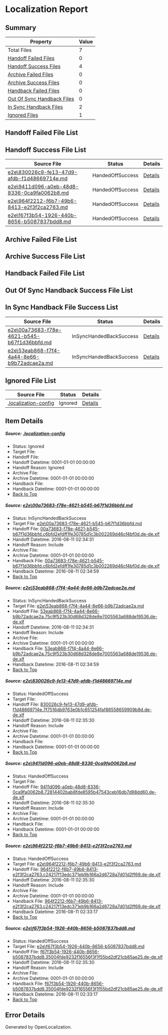 # <a name='report-top'></a> Localization Report

## Summary
 Property | Value 
 -------- | ----- 
 Total Files | 7
[ Handoff Failed Files ](#handoff-failed-list)| 0
[ Handoff Success Files ](#handoff-success-list)| 4
[ Archive Failed Files ](#archive-failed-list)| 0
[ Archive Success Files ](#archive-success-list)| 0
[ Handback Failed Files ](#handback-failed-list)| 0
[ Out Of Sync Handback Files ](#outofsync-handback-success-list)| 0
[ In Sync Handback Files ](#insync-handback-success-list)| 2
[ Ignored Files ](#ignored-list)| 1

## <a name='handoff-failed-list'></a> Handoff Failed File List

## <a name='handoff-success-list'></a> Handoff Success File List
 Source File | Status | Details 
 ----------- | ------ | ------- 
 [e2e\830026c9-fe13-47d9-afdb-f1d48669714e.md](https://github.com/OpenLocalizationTestOrg/oltest/blob/aac88d78098e0cbf03a33fb0acd8b99e6f882e2f/e2e/830026c9-fe13-47d9-afdb-f1d48669714e.md) | HandedOffSuccess | [Details](#a0fa016e65ff6cca38c6350f30f5ea9f97073d5c3)
 [e2e\9411d096-a0eb-48d8-8336-0ca9fa0062b8.md](https://github.com/OpenLocalizationTestOrg/oltest/blob/aac88d78098e0cbf03a33fb0acd8b99e6f882e2f/e2e/9411d096-a0eb-48d8-8336-0ca9fa0062b8.md) | HandedOffSuccess | [Details](#111d83e33ccd07f61236f07724509da3683703964)
 [e2e\964f2212-f6b7-49b6-8413-e2f3f2ca2763.md](https://github.com/OpenLocalizationTestOrg/oltest/blob/cb3009506ea30efbd64e3a46a6abdf66694be88a/e2e/964f2212-f6b7-49b6-8413-e2f3f2ca2763.md) | HandedOffSuccess | [Details](#e1e8f766c4acddec726c01c8f5f09de5a0fe006d5)
 [e2e\f67f3b54-1926-440b-8656-b5087837bdd8.md](https://github.com/OpenLocalizationTestOrg/oltest/blob/cb3009506ea30efbd64e3a46a6abdf66694be88a/e2e/f67f3b54-1926-440b-8656-b5087837bdd8.md) | HandedOffSuccess | [Details](#1812a24ec5cd93513374211aa299c56fafbb02586)

## <a name='archive-failed-list'></a> Archive Failed File List

## <a name='archive-success-list'></a> Archive Success File List

## <a name='handback-failed-list'></a> Handback Failed File List

## <a name='outofsync-handback-success-list'></a> Out Of Sync Handback Success File List

## <a name='insync-handback-success-list'></a> In Sync Handback File Success List
 Source File | Status | Details 
 ----------- | ------ | ------- 
 [e2e\00a73683-f78e-4621-b545-b67f1d36bbfd.md](https://github.com/OpenLocalizationTestOrg/oltest/blob/b396f4d1498e244771b6d6e0b5dcafda1da33e15/e2e/00a73683-f78e-4621-b545-b67f1d36bbfd.md) | InSyncHandedBackSuccess | [Details](#8b2dd4980605de5525b9bffe96729c5d56a5f2311)
 [e2e\53eab868-f7f4-4a44-8e66-b9b72adcae2a.md](https://github.com/OpenLocalizationTestOrg/oltest/blob/b396f4d1498e244771b6d6e0b5dcafda1da33e15/e2e/53eab868-f7f4-4a44-8e66-b9b72adcae2a.md) | InSyncHandedBackSuccess | [Details](#098451943f0c6fdf427efccfebef377f3772b86a2)

## <a name='ignored-list'></a> Ignored File List
 Source File | Status | Details 
 ----------- | ------ | ------- 
 [.localization-config](https://github.com/OpenLocalizationTestOrg/oltest/blob/aac88d78098e0cbf03a33fb0acd8b99e6f882e2f/.localization-config) | Ignored | [Details](#3d4f252ac210baf56311d7e97dcc2db10974dbd20)

## Item Details
##### <a name='3d4f252ac210baf56311d7e97dcc2db10974dbd20'></a> Source: [.localization-config](https://github.com/OpenLocalizationTestOrg/oltest/blob/aac88d78098e0cbf03a33fb0acd8b99e6f882e2f/.localization-config)
* Status: Ignored
* Target File: 
* Handoff File: 
* Handoff Datetime: 0001-01-01 00:00:00
* Handoff Reason: Ignored
* Archive File: 
* Archive Datetime: 0001-01-01 00:00:00
* Handback File: 
* Handback Datetime: 0001-01-01 00:00:00
* [Back to Top](#report-top)

##### <a name='8b2dd4980605de5525b9bffe96729c5d56a5f2311'></a> Source: [e2e\00a73683-f78e-4621-b545-b67f1d36bbfd.md](https://github.com/OpenLocalizationTestOrg/oltest/blob/b396f4d1498e244771b6d6e0b5dcafda1da33e15/e2e/00a73683-f78e-4621-b545-b67f1d36bbfd.md)
* Status: InSyncHandedBackSuccess
* Target File: [e2e\00a73683-f78e-4621-b545-b67f1d36bbfd.md](https://github.com/OpenLocalizationTestOrg/ol-test-dede/blob/62b0ff1c2f2d434fd2f9abb1a43b0e7194661933/e2e/00a73683-f78e-4621-b545-b67f1d36bbfd.md)
* Handoff File: [00a73683-f78e-4621-b545-b67f1d36bbfd.c6bfd2efdff1fe30785d1c3b002269d46cf4bf0d.de-de.xlf](https://github.com/OpenLocalizationTestOrg/olhandoff-e2e/blob/3e72c19111323a37fbc831c852dc33080d2e23ff/ol-handoff/OpenLocalizationTestOrg/ol-test-dede/ci/ht/00a73683-f78e-4621-b545-b67f1d36bbfd.c6bfd2efdff1fe30785d1c3b002269d46cf4bf0d.de-de.xlf)
* Handoff Datetime: 2016-08-11 02:34:31
* Handoff Reason: Include
* Archive File: 
* Archive Datetime: 0001-01-01 00:00:00
* Handback File: [00a73683-f78e-4621-b545-b67f1d36bbfd.c6bfd2efdff1fe30785d1c3b002269d46cf4bf0d.de-de.xlf](https://github.com/OpenLocalizationTestOrg/olhandback-e2e/blob/71c3b6ae2a3a2ac5fe18048eee5cb8dd7fdd340b/ol-handback/OpenLocalizationTestOrg/ol-test-dede/ci/ht/00a73683-f78e-4621-b545-b67f1d36bbfd.c6bfd2efdff1fe30785d1c3b002269d46cf4bf0d.de-de.xlf)
* Handback Datetime: 2016-08-11 02:34:59
* [Back to Top](#report-top)

##### <a name='098451943f0c6fdf427efccfebef377f3772b86a2'></a> Source: [e2e\53eab868-f7f4-4a44-8e66-b9b72adcae2a.md](https://github.com/OpenLocalizationTestOrg/oltest/blob/b396f4d1498e244771b6d6e0b5dcafda1da33e15/e2e/53eab868-f7f4-4a44-8e66-b9b72adcae2a.md)
* Status: InSyncHandedBackSuccess
* Target File: [e2e\53eab868-f7f4-4a44-8e66-b9b72adcae2a.md](https://github.com/OpenLocalizationTestOrg/ol-test-dede/blob/62b0ff1c2f2d434fd2f9abb1a43b0e7194661933/e2e/53eab868-f7f4-4a44-8e66-b9b72adcae2a.md)
* Handoff File: [53eab868-f7f4-4a44-8e66-b9b72adcae2a.75c9f523b30d68d328de8e7005563a688de19536.de-de.xlf](https://github.com/OpenLocalizationTestOrg/olhandoff-e2e/blob/3e72c19111323a37fbc831c852dc33080d2e23ff/ol-handoff/OpenLocalizationTestOrg/ol-test-dede/ci/ht/53eab868-f7f4-4a44-8e66-b9b72adcae2a.75c9f523b30d68d328de8e7005563a688de19536.de-de.xlf)
* Handoff Datetime: 2016-08-11 02:34:31
* Handoff Reason: Include
* Archive File: 
* Archive Datetime: 0001-01-01 00:00:00
* Handback File: [53eab868-f7f4-4a44-8e66-b9b72adcae2a.75c9f523b30d68d328de8e7005563a688de19536.de-de.xlf](https://github.com/OpenLocalizationTestOrg/olhandback-e2e/blob/71c3b6ae2a3a2ac5fe18048eee5cb8dd7fdd340b/ol-handback/OpenLocalizationTestOrg/ol-test-dede/ci/ht/53eab868-f7f4-4a44-8e66-b9b72adcae2a.75c9f523b30d68d328de8e7005563a688de19536.de-de.xlf)
* Handback Datetime: 2016-08-11 02:34:59
* [Back to Top](#report-top)

##### <a name='a0fa016e65ff6cca38c6350f30f5ea9f97073d5c3'></a> Source: [e2e\830026c9-fe13-47d9-afdb-f1d48669714e.md](https://github.com/OpenLocalizationTestOrg/oltest/blob/aac88d78098e0cbf03a33fb0acd8b99e6f882e2f/e2e/830026c9-fe13-47d9-afdb-f1d48669714e.md)
* Status: HandedOffSuccess
* Target File: 
* Handoff File: [830026c9-fe13-47d9-afdb-f1d48669714e.7f7516db9763e0b1c651254faf88558659909b8d.de-de.xlf](https://github.com/OpenLocalizationTestOrg/olhandoff-e2e/blob/1d4838addf9e073a534deec5cf4ed7ac7ec7befb/ol-handoff/OpenLocalizationTestOrg/ol-test-dede/ci/low/830026c9-fe13-47d9-afdb-f1d48669714e.7f7516db9763e0b1c651254faf88558659909b8d.de-de.xlf)
* Handoff Datetime: 2016-08-11 02:35:30
* Handoff Reason: Include
* Archive File: 
* Archive Datetime: 0001-01-01 00:00:00
* Handback File: 
* Handback Datetime: 0001-01-01 00:00:00
* [Back to Top](#report-top)

##### <a name='111d83e33ccd07f61236f07724509da3683703964'></a> Source: [e2e\9411d096-a0eb-48d8-8336-0ca9fa0062b8.md](https://github.com/OpenLocalizationTestOrg/oltest/blob/aac88d78098e0cbf03a33fb0acd8b99e6f882e2f/e2e/9411d096-a0eb-48d8-8336-0ca9fa0062b8.md)
* Status: HandedOffSuccess
* Target File: 
* Handoff File: [9411d096-a0eb-48d8-8336-0ca9fa0062b8.72814402bab8fde8595b47543ceb16db7d88dd60.de-de.xlf](https://github.com/OpenLocalizationTestOrg/olhandoff-e2e/blob/1d4838addf9e073a534deec5cf4ed7ac7ec7befb/ol-handoff/OpenLocalizationTestOrg/ol-test-dede/ci/low/9411d096-a0eb-48d8-8336-0ca9fa0062b8.72814402bab8fde8595b47543ceb16db7d88dd60.de-de.xlf)
* Handoff Datetime: 2016-08-11 02:35:30
* Handoff Reason: Include
* Archive File: 
* Archive Datetime: 0001-01-01 00:00:00
* Handback File: 
* Handback Datetime: 0001-01-01 00:00:00
* [Back to Top](#report-top)

##### <a name='e1e8f766c4acddec726c01c8f5f09de5a0fe006d5'></a> Source: [e2e\964f2212-f6b7-49b6-8413-e2f3f2ca2763.md](https://github.com/OpenLocalizationTestOrg/oltest/blob/cb3009506ea30efbd64e3a46a6abdf66694be88a/e2e/964f2212-f6b7-49b6-8413-e2f3f2ca2763.md)
* Status: HandedOffSuccess
* Target File: [e2e\964f2212-f6b7-49b6-8413-e2f3f2ca2763.md](https://github.com/OpenLocalizationTestOrg/ol-test-dede/blob/6d8d4e33ecd8f613a299925af05947cd2e41095b/e2e/964f2212-f6b7-49b6-8413-e2f3f2ca2763.md)
* Handoff File: [964f2212-f6b7-49b6-8413-e2f3f2ca2763.c24217f13edc371eb9b166a2d6728a7d01d2ff69.de-de.xlf](https://github.com/OpenLocalizationTestOrg/olhandoff-e2e/blob/1d4838addf9e073a534deec5cf4ed7ac7ec7befb/ol-handoff/OpenLocalizationTestOrg/ol-test-dede/ci/low/964f2212-f6b7-49b6-8413-e2f3f2ca2763.c24217f13edc371eb9b166a2d6728a7d01d2ff69.de-de.xlf)
* Handoff Datetime: 2016-08-11 02:35:30
* Handoff Reason: Include
* Archive File: 
* Archive Datetime: 0001-01-01 00:00:00
* Handback File: [964f2212-f6b7-49b6-8413-e2f3f2ca2763.c24217f13edc371eb9b166a2d6728a7d01d2ff69.de-de.xlf](https://github.com/OpenLocalizationTestOrg/olhandback-e2e/blob/f404238ca54803b159fdb4f62e59a764fb0b5948/ol-handback/OpenLocalizationTestOrg/ol-test-dede/ci/high/964f2212-f6b7-49b6-8413-e2f3f2ca2763.c24217f13edc371eb9b166a2d6728a7d01d2ff69.de-de.xlf)
* Handback Datetime: 2016-08-11 02:33:17
* [Back to Top](#report-top)

##### <a name='1812a24ec5cd93513374211aa299c56fafbb02586'></a> Source: [e2e\f67f3b54-1926-440b-8656-b5087837bdd8.md](https://github.com/OpenLocalizationTestOrg/oltest/blob/cb3009506ea30efbd64e3a46a6abdf66694be88a/e2e/f67f3b54-1926-440b-8656-b5087837bdd8.md)
* Status: HandedOffSuccess
* Target File: [e2e\f67f3b54-1926-440b-8656-b5087837bdd8.md](https://github.com/OpenLocalizationTestOrg/ol-test-dede/blob/6d8d4e33ecd8f613a299925af05947cd2e41095b/e2e/f67f3b54-1926-440b-8656-b5087837bdd8.md)
* Handoff File: [f67f3b54-1926-440b-8656-b5087837bdd8.35004fde9232f16556f3f1f55bd2df21cb85ae25.de-de.xlf](https://github.com/OpenLocalizationTestOrg/olhandoff-e2e/blob/1d4838addf9e073a534deec5cf4ed7ac7ec7befb/ol-handoff/OpenLocalizationTestOrg/ol-test-dede/ci/low/f67f3b54-1926-440b-8656-b5087837bdd8.35004fde9232f16556f3f1f55bd2df21cb85ae25.de-de.xlf)
* Handoff Datetime: 2016-08-11 02:35:30
* Handoff Reason: Include
* Archive File: 
* Archive Datetime: 0001-01-01 00:00:00
* Handback File: [f67f3b54-1926-440b-8656-b5087837bdd8.35004fde9232f16556f3f1f55bd2df21cb85ae25.de-de.xlf](https://github.com/OpenLocalizationTestOrg/olhandback-e2e/blob/f404238ca54803b159fdb4f62e59a764fb0b5948/ol-handback/OpenLocalizationTestOrg/ol-test-dede/ci/high/f67f3b54-1926-440b-8656-b5087837bdd8.35004fde9232f16556f3f1f55bd2df21cb85ae25.de-de.xlf)
* Handback Datetime: 2016-08-11 02:33:17
* [Back to Top](#report-top)


## Error Details

Generated by OpenLocalization.
